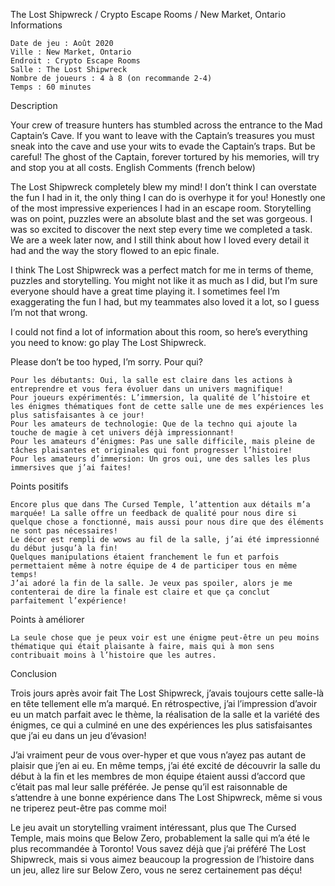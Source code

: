
The Lost Shipwreck / Crypto Escape Rooms / New Market, Ontario
Informations

    Date de jeu : Août 2020
    Ville : New Market, Ontario
    Endroit : Crypto Escape Rooms
    Salle : The Lost Shipwreck
    Nombre de joueurs : 4 à 8 (on recommande 2-4)
    Temps : 60 minutes

Description

Your crew of treasure hunters has stumbled across the entrance to the Mad Captain’s Cave. If you want to leave with the Captain’s treasures you must sneak into the cave and use your wits to evade the Captain’s traps. But be careful! The ghost of the Captain, forever tortured by his memories, will try and stop you at all costs.
English Comments (french below)

The Lost Shipwreck completely blew my mind! I don’t think I can overstate the fun I had in it, the only thing I can do is overhype it for you! Honestly one of the most impressive experiences I had in an escape room. Storytelling was on point, puzzles were an absolute blast and the set was gorgeous. I was so excited to discover the next step every time we completed a task. We are a week later now, and I still think about how I loved every detail it had and the way the story flowed to an epic finale.

I think The Lost Shipwreck was a perfect match for me in terms of theme, puzzles and storytelling. You might not like it as much as I did, but I’m sure everyone should have a great time playing it. I sometimes feel I’m exaggerating the fun I had, but my teammates also loved it a lot, so I guess I’m not that wrong.

I could not find a lot of information about this room, so here’s everything you need to know: go play The Lost Shipwreck.

Please don’t be too hyped, I’m sorry.
Pour qui?

    Pour les débutants: Oui, la salle est claire dans les actions à entreprendre et vous fera évoluer dans un univers magnifique!
    Pour joueurs expérimentés: L’immersion, la qualité de l’histoire et les énigmes thématiques font de cette salle une de mes expériences les plus satisfaisantes à ce jour!
    Pour les amateurs de technologie: Que de la techno qui ajoute la touche de magie à cet univers déjà impressionnant!
    Pour les amateurs d’énigmes: Pas une salle difficile, mais pleine de tâches plaisantes et originales qui font progresser l’histoire!
    Pour les amateurs d’immersion: Un gros oui, une des salles les plus immersives que j’ai faites!

 Points positifs

    Encore plus que dans The Cursed Temple, l’attention aux détails m’a marquée! La salle offre un feedback de qualité pour nous dire si quelque chose a fonctionné, mais aussi pour nous dire que des éléments ne sont pas nécessaires!
    Le décor est rempli de wows au fil de la salle, j’ai été impressionné du début jusqu’à la fin!
    Quelques manipulations étaient franchement le fun et parfois permettaient même à notre équipe de 4 de participer tous en même temps!
    J’ai adoré la fin de la salle. Je veux pas spoiler, alors je me contenterai de dire la finale est claire et que ça conclut parfaitement l’expérience!

Points à améliorer

    La seule chose que je peux voir est une énigme peut-être un peu moins thématique qui était plaisante à faire, mais qui à mon sens contribuait moins à l’histoire que les autres.

Conclusion

Trois jours après avoir fait The Lost Shipwreck, j’avais toujours cette salle-là en tête tellement elle m’a marqué. En rétrospective, j’ai l’impression d’avoir eu un match parfait avec le thème, la réalisation de la salle et la variété des énigmes, ce qui a culminé en une des expériences les plus satisfaisantes que j’ai eu dans un jeu d’évasion!

J’ai vraiment peur de vous over-hyper et que vous n’ayez pas autant de plaisir que j’en ai eu. En même temps, j’ai été excité de découvrir la salle du début à la fin et les membres de mon équipe étaient aussi d’accord que c’était pas mal leur salle préférée. Je pense qu’il est raisonnable de s’attendre à une bonne expérience dans The Lost Shipwreck, même si vous ne triperez peut-être pas comme moi!

Le jeu avait un storytelling vraiment intéressant, plus que The Cursed Temple, mais moins que Below Zero, probablement la salle qui m’a été le plus recommandée à Toronto! Vous savez déjà que j’ai préféré The Lost Shipwreck, mais si vous aimez beaucoup la progression de l’histoire dans un jeu, allez lire sur Below Zero, vous ne serez certainement pas déçu!
